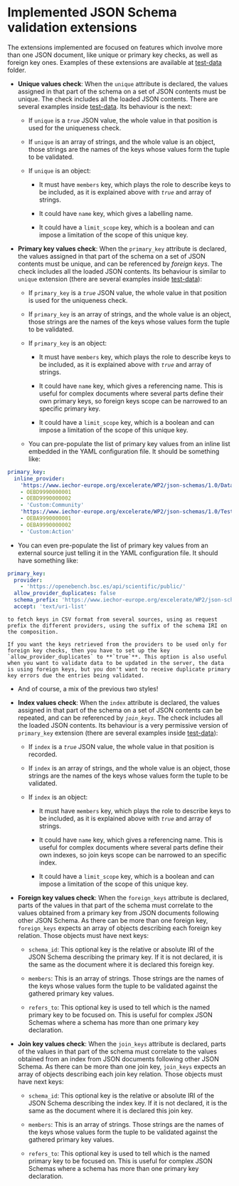 # Implemented JSON Schema validation extensions

The extensions implemented are focused on features which involve more than one JSON document, like unique or primary key checks, as well as foreign key ones. Examples of these extensions are available at [test-data](test-data) folder.

* __Unique values check__: When the `unique` attribute is declared, the values assigned in that part of the schema on a set of JSON contents must be unique. The check includes all the loaded JSON contents. There are several examples inside [test-data](test-data). Its behaviour is the next:

  + If `unique` is a _`true`_ JSON value, the whole value in that position is used for the uniqueness check.
  
  + If `unique` is an array of strings, and the whole value is an object, those strings are the names of the keys whose values form the tuple to be validated.
  
  + If `unique` is an object:
  
    + It must have `members` key, which plays the role to describe keys to be included, as it is explained above with _`true`_ and array of strings.
    
    + It could have `name` key, which gives a labelling name.
    
    + It could have a `limit_scope` key, which is a boolean and can impose a limitation of the scope of this unique key.

* __Primary key values check__: When the `primary_key` attribute is declared, the values assigned in that part of the schema on a set of JSON contents must be unique, and can be referenced by _foreign keys_. The check includes all the loaded JSON contents. Its behaviour is similar to `unique` extension (there are several examples inside [test-data](test-data)):

  + If `primary_key` is a _`true`_ JSON value, the whole value in that position is used for the uniqueness check.
  
  + If `primary_key` is an array of strings, and the whole value is an object, those strings are the names of the keys whose values form the tuple to be validated.
  
  + If `primary_key` is an object:
  
    + It must have `members` key, which plays the role to describe keys to be included, as it is explained above with _`true`_ and array of strings.
    
    + It could have `name` key, which gives a referencing name. This is useful for complex documents where several parts define their own primary keys, so foreign keys scope can be narrowed to an specific primary key.
    
    + It could have a `limit_scope` key, which is a boolean and can impose a limitation of the scope of this unique key.
  
  + You can pre-populate the list of primary key values from an inline list embedded in the YAML configuration file. It should be something like:
    
```yaml
primary_key:
  inline_provider:
    'https://www.iechor-europe.org/excelerate/WP2/json-schemas/1.0/Dataset':
    - OEBD9990000001
    - OEBD9990000002
    - 'Custom:Community'
    'https://www.iechor-europe.org/excelerate/WP2/json-schemas/1.0/TestAction':
    - OEBA9990000001
    - OEBA9990000002
    - 'Custom:Action'
```

  + You can even pre-populate the list of primary key values from an external source just telling it in the YAML configuration file. It should have something like:
    
```yaml
primary_key:
  provider:
    - 'https://openebench.bsc.es/api/scientific/public/'
  allow_provider_duplicates: false
  schema_prefix: 'https://www.iechor-europe.org/excelerate/WP2/json-schemas/1.0/'
  accept: 'text/uri-list'
```
    
    to fetch keys in CSV format from several sources, using as request prefix the different providers, using the suffix of the schema IRI on the composition.
    
    If you want the keys retrieved from the providers to be used only for foreign key checks, then you have to set up the key `allow_provider_duplicates` to **`true`**. This option is also useful when you want to validate data to be updated in the server, the data is using foreign keys, but you don't want to receive duplicate primary key errors due the entries being validated.
    
  + And of course, a mix of the previous two styles!

* __Index values check__: When the `index` attribute is declared, the values assigned in that part of the schema on a set of JSON contents can be repeated, and can be referenced by _`join_keys`_. The check includes all the loaded JSON contents. Its behaviour is a very permissive version of `primary_key` extension (there are several examples inside [test-data](test-data)):

  + If `index` is a _`true`_ JSON value, the whole value in that position is recorded.
  
  + If `index` is an array of strings, and the whole value is an object, those strings are the names of the keys whose values form the tuple to be validated.
  
  + If `index` is an object:
  
    + It must have `members` key, which plays the role to describe keys to be included, as it is explained above with _`true`_ and array of strings.
    
    + It could have `name` key, which gives a referencing name. This is useful for complex documents where several parts define their own indexes, so join keys scope can be narrowed to an specific index.
    
    + It could have a `limit_scope` key, which is a boolean and can impose a limitation of the scope of this unique key.

* __Foreign key values check__: When the `foreign_keys` attribute is declared, parts of the values in that part of the schema must correlate to the values obtained from a primary key from JSON documents following other JSON Schema. As there can be more than one foreign key, `foreign_keys` expects an array of objects describing each foreign key relation. Those objects must have next keys:

  + `schema_id`: This optional key is the relative or absolute IRI of the JSON Schema describing the primary key. If it is not declared, it is the same as the document where it is declared this foreign key.
  
  + `members`: This is an array of strings. Those strings are the names of the keys whose values form the tuple to be validated against the gathered primary key values.
  
  + `refers_to`: This optional key is used to tell which is the named primary key to be focused on. This is useful for complex JSON Schemas where a schema has more than one primary key declaration.

* __Join key values check__: When the `join_keys` attribute is declared, parts of the values in that part of the schema must correlate to the values obtained from an index from JSON documents following other JSON Schema. As there can be more than one join key, `join_keys` expects an array of objects describing each join key relation. Those objects must have next keys:

  + `schema_id`: This optional key is the relative or absolute IRI of the JSON Schema describing the index key. If it is not declared, it is the same as the document where it is declared this join key.
  
  + `members`: This is an array of strings. Those strings are the names of the keys whose values form the tuple to be validated against the gathered primary key values.
  
  + `refers_to`: This optional key is used to tell which is the named primary key to be focused on. This is useful for complex JSON Schemas where a schema has more than one primary key declaration.


